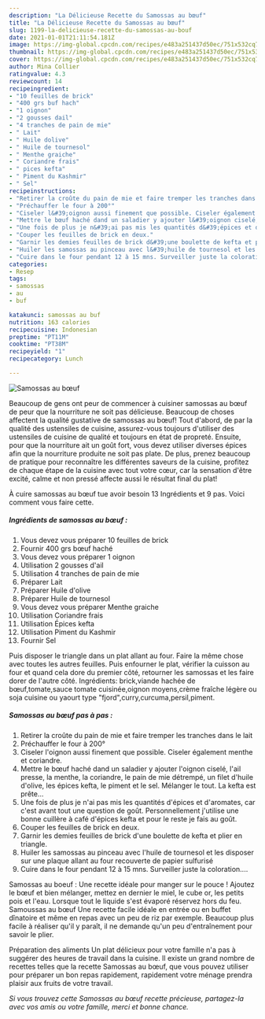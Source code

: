 ```yaml
---
description: "La Délicieuse Recette du Samossas au bœuf"
title: "La Délicieuse Recette du Samossas au bœuf"
slug: 1199-la-delicieuse-recette-du-samossas-au-bouf
date: 2021-01-01T21:11:54.181Z
image: https://img-global.cpcdn.com/recipes/e483a251437d50ec/751x532cq70/samossas-au-boeuf-photo-principale-de-la-recette.jpg
thumbnail: https://img-global.cpcdn.com/recipes/e483a251437d50ec/751x532cq70/samossas-au-boeuf-photo-principale-de-la-recette.jpg
cover: https://img-global.cpcdn.com/recipes/e483a251437d50ec/751x532cq70/samossas-au-boeuf-photo-principale-de-la-recette.jpg
author: Mina Collier
ratingvalue: 4.3
reviewcount: 14
recipeingredient:
- "10 feuilles de brick"
- "400 grs buf hach"
- "1 oignon"
- "2 gousses dail"
- "4 tranches de pain de mie"
- " Lait"
- " Huile dolive"
- " Huile de tournesol"
- " Menthe graiche"
- " Coriandre frais"
- " pices kefta"
- " Piment du Kashmir"
- " Sel"
recipeinstructions:
- "Retirer la croûte du pain de mie et faire tremper les tranches dans le lait"
- "Préchauffer le four à 200°"
- "Ciseler l&#39;oignon aussi finement que possible. Ciseler également menthe et coriandre."
- "Mettre le bœuf haché dand un saladier y ajouter l&#39;oignon ciselé, l&#39;ail presse, la menthe, la coriandre, le pain de mie détrempé, un filet d&#39;huile d&#39;olive, les épices kefta, le piment et le sel. Mélanger le tout. La kefta est prête..."
- "Une fois de plus je n&#39;ai pas mis les quantités d&#39;épices et d&#39;aromates, car c&#39;est avant tout une question de goût. Personnellement j&#39;utilise une bonne cuillère à café d&#39;épices kefta et pour le reste je fais au goût."
- "Couper les feuilles de brick en deux."
- "Garnir les demies feuilles de brick d&#39;une boulette de kefta et plier en triangle."
- "Huiler les samossas au pinceau avec l&#39;huile de tournesol et les disposer sur une plaque allant au four recouverte de papier sulfurisé"
- "Cuire dans le four pendant 12 à 15 mns. Surveiller juste la coloration...."
categories:
- Resep
tags:
- samossas
- au
- buf

katakunci: samossas au buf 
nutrition: 163 calories
recipecuisine: Indonesian
preptime: "PT11M"
cooktime: "PT38M"
recipeyield: "1"
recipecategory: Lunch

---
```



![Samossas au bœuf](https://img-global.cpcdn.com/recipes/e483a251437d50ec/751x532cq70/samossas-au-boeuf-photo-principale-de-la-recette.jpg)

Beaucoup de gens ont peur de commencer à cuisiner samossas au bœuf de peur que la nourriture ne soit pas délicieuse. Beaucoup de choses affectent la qualité gustative de samossas au bœuf! Tout d'abord, de par la qualité des ustensiles de cuisine, assurez-vous toujours d'utiliser des ustensiles de cuisine de qualité et toujours en état de propreté. Ensuite, pour que la nourriture ait un goût fort, vous devez utiliser diverses épices afin que la nourriture produite ne soit pas plate. De plus, prenez beaucoup de pratique pour reconnaître les différentes saveurs de la cuisine, profitez de chaque étape de la cuisine avec tout votre cœur, car la sensation d'être excité, calme et non pressé affecte aussi le résultat final du plat!

<!--inarticleads1-->

À cuire samossas au bœuf tue avoir besoin 13 Ingrédients et 9 pas. Voici comment vous faire cette.

##### Ingrédients de samossas au bœuf :

1. Vous devez vous préparer 10 feuilles de brick
1. Fournir 400 grs bœuf haché
1. Vous devez vous préparer 1 oignon
1. Utilisation 2 gousses d&#39;ail
1. Utilisation 4 tranches de pain de mie
1. Préparer  Lait
1. Préparer  Huile d&#39;olive
1. Préparer  Huile de tournesol
1. Vous devez vous préparer  Menthe graiche
1. Utilisation  Coriandre frais
1. Utilisation  Épices kefta
1. Utilisation  Piment du Kashmir
1. Fournir  Sel


Puis disposer le triangle dans un plat allant au four. Faire la même chose avec toutes les autres feuilles. Puis enfourner le plat, vérifier la cuisson au four et quand cela dore du premier côté, retourner les samossas et les faire dorer de l&#39;autre côté. Ingrédients: brick,viande hachée de bœuf,tomate,sauce tomate cuisinée,oignon moyens,crème fraîche légère ou soja cuisine ou yaourt type &#34;fjord&#34;,curry,curcuma,persil,piment. 

<!--inarticleads2-->

##### Samossas au bœuf pas à pas :

1. Retirer la croûte du pain de mie et faire tremper les tranches dans le lait
1. Préchauffer le four à 200°
1. Ciseler l&#39;oignon aussi finement que possible. Ciseler également menthe et coriandre.
1. Mettre le bœuf haché dand un saladier y ajouter l&#39;oignon ciselé, l&#39;ail presse, la menthe, la coriandre, le pain de mie détrempé, un filet d&#39;huile d&#39;olive, les épices kefta, le piment et le sel. Mélanger le tout. La kefta est prête...
1. Une fois de plus je n&#39;ai pas mis les quantités d&#39;épices et d&#39;aromates, car c&#39;est avant tout une question de goût. Personnellement j&#39;utilise une bonne cuillère à café d&#39;épices kefta et pour le reste je fais au goût.
1. Couper les feuilles de brick en deux.
1. Garnir les demies feuilles de brick d&#39;une boulette de kefta et plier en triangle.
1. Huiler les samossas au pinceau avec l&#39;huile de tournesol et les disposer sur une plaque allant au four recouverte de papier sulfurisé
1. Cuire dans le four pendant 12 à 15 mns. Surveiller juste la coloration....


Samossas au boeuf : Une recette idéale pour manger sur le pouce ! Ajoutez le bœuf et bien mélanger, mettez en dernier le miel, le cube or, les petits pois et l&#39;eau. Lorsque tout le liquide s&#39;est évaporé réservez hors du feu. Samoussas au bœuf Une recette facile idéale en entrée ou en buffet dînatoire et même en repas avec un peu de riz par exemple. Beaucoup plus facile à réaliser qu&#39;il y paraît, il ne demande qu&#39;un peu d&#39;entraînement pour savoir le plier. 

<!--inarticleads1-->

<p>
Préparation des aliments Un plat délicieux pour votre famille n'a pas à suggérer des heures de travail dans la cuisine. Il existe un grand nombre de recettes telles que la recette Samossas au bœuf, que vous pouvez utiliser pour préparer un bon repas rapidement, rapidement votre ménage prendra plaisir aux fruits de votre travail.
</p>

<p>
<i>Si vous trouvez cette Samossas au bœuf recette précieuse, partagez-la avec vos amis ou votre famille, merci et bonne chance.</i>
</p>
